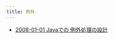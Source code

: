 ```yaml
---
title: 例外
---
```



- [2008-01-01 Javaでの 例外処理の設計](./../../../../../d/2008/01/01/Java_での例外処理の設計.md)




